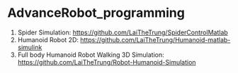 # AdvanceRobot_programming
1. Spider Simulation: https://github.com/LaiTheTrung/SpiderControlMatlab
2. Humanoid Robot 2D: https://github.com/LaiTheTrung/Humanoid-matlab-simulink
3. Full body Humanoid Robot Walking 3D Simulation: https://github.com/LaiTheTrung/Robot-Humanoid-Simulation
